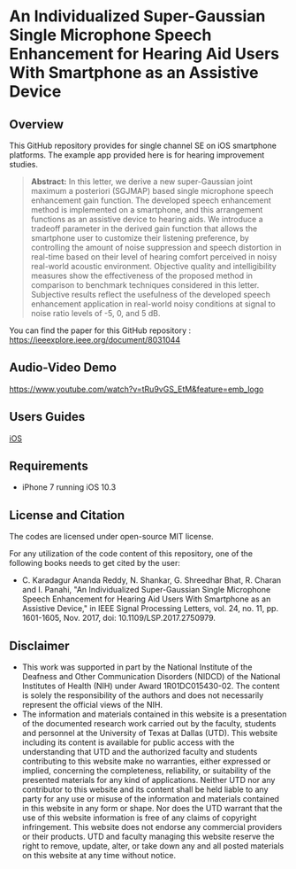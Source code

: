 # An Individualized Super-Gaussian Single Microphone Speech Enhancement for Hearing Aid Users With Smartphone as an Assistive Device

## Overview
This GitHub repository provides for single channel SE on iOS smartphone platforms. The example app provided here is for hearing improvement studies. 
> **Abstract:** In this letter, we derive a new super-Gaussian joint maximum a posteriori (SGJMAP) based single microphone speech enhancement gain function. The developed speech enhancement method is implemented on a smartphone, and this arrangement functions as an assistive device to hearing aids. We introduce a tradeoff parameter in the derived gain function that allows the smartphone user to customize their listening preference, by controlling the amount of noise suppression and speech distortion in real-time based on their level of hearing comfort perceived in noisy real-world acoustic environment. Objective quality and intelligibility measures show the effectiveness of the proposed method in comparison to benchmark techniques considered in this letter. Subjective results reflect the usefulness of the developed speech enhancement application in real-world noisy conditions at signal to noise ratio levels of -5, 0, and 5 dB.

You can find the paper for this GitHub repository : https://ieeexplore.ieee.org/document/8031044

## Audio-Video Demo

https://www.youtube.com/watch?v=tRu9vGS_EtM&feature=emb_logo

## Users Guides

[iOS](https://github.com/ssprl/Super-Gaussian-Single-Microphone-Speech-Enhancement/blob/master/UsersGuide.pdf)

## Requirements 

- iPhone 7 running iOS 10.3

## License and Citation
The codes are licensed under open-source MIT license.

For any utilization of the code content of this repository, one of the following books needs to get cited by the user:

- C. Karadagur Ananda Reddy, N. Shankar, G. Shreedhar Bhat, R. Charan and I. Panahi, "An Individualized Super-Gaussian Single Microphone Speech Enhancement for Hearing Aid Users With Smartphone as an Assistive Device," in IEEE Signal Processing Letters, vol. 24, no. 11, pp. 1601-1605, Nov. 2017, doi: 10.1109/LSP.2017.2750979.

## Disclaimer
- This work was supported in part by the National Institute of the Deafness and Other Communication Disorders (NIDCD) of the National Institutes of Health (NIH) under Award 1R01DC015430-02. The content is solely the responsibility of the authors and does not necessarily represent the official views of the NIH.
- The information and materials contained in this website is a presentation of the documented research work carried out by the faculty, students and personnel at the University of Texas at Dallas (UTD). This website including its content is available for public access with the understanding that UTD and the authorized faculty and students contributing to this website make no warranties, either expressed or implied, concerning the completeness, reliability, or suitability of the presented materials for any kind of applications. Neither UTD nor any contributor to this website and its content shall be held liable to any party for any use or misuse of the information and materials contained in this website in any form or shape. Nor does the UTD warrant that the use of this website information is free of any claims of copyright infringement. This website does not endorse any commercial providers or their products. UTD and faculty managing this website reserve the right to remove, update, alter, or take down any and all posted materials on this website at any time without notice.
